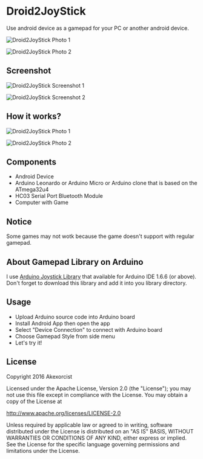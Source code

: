 # Droid2JoyStick
Use android device as a gamepad for your PC or another android device.

![Droid2JoyStick Photo 1](https://raw.githubusercontent.com/akexorcist/Droid2JoyStick/master/image/photo_001.jpg)

![Droid2JoyStick Photo 2](https://raw.githubusercontent.com/akexorcist/Droid2JoyStick/master/image/photo_002.jpg)

## Screenshot
![Droid2JoyStick Screenshot 1](https://raw.githubusercontent.com/akexorcist/Droid2JoyStick/master/image/screenshot_003.jpg)

![Droid2JoyStick Screenshot 2](https://raw.githubusercontent.com/akexorcist/Droid2JoyStick/master/image/screenshot_002.jpg)

## How it works?
![Droid2JoyStick Photo 1](https://raw.githubusercontent.com/akexorcist/Droid2JoyStick/master/image/photo_003.jpg)

![Droid2JoyStick Photo 2](https://raw.githubusercontent.com/akexorcist/Droid2JoyStick/master/image/photo_004.jpg)

## Components
* Android Device
* Arduino Leonardo or Arduino Micro or Arduino clone that is based on the ATmega32u4
* HC03 Serial Port Bluetooth Module
* Computer with Game

## Notice
Some games may not wotk because the game doesn't support with regular gamepad.

## About Gamepad Library on Arduino
I use [Arduino Joystick Library](https://github.com/MHeironimus/ArduinoJoystickLibrary) that available for Arduino IDE 1.6.6 (or above). Don't forget to download this library and add it into you library directory.


## Usage 
* Upload Arduino source code into Arduino board
* Install Android App then open the app
* Select "Device Connection" to connect with Arduino board
* Choose Gamepad Style from side menu
* Let's try it!

## License
Copyright 2016 Akexorcist

Licensed under the Apache License, Version 2.0 (the "License");
you may not use this file except in compliance with the License.
You may obtain a copy of the License at

   http://www.apache.org/licenses/LICENSE-2.0

Unless required by applicable law or agreed to in writing, software
distributed under the License is distributed on an "AS IS" BASIS,
WITHOUT WARRANTIES OR CONDITIONS OF ANY KIND, either express or implied.
See the License for the specific language governing permissions and
limitations under the License.

